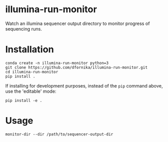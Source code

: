 # illumina-run-monitor

Watch an illumina sequencer output directory to monitor progress of sequencing runs.

# Installation

```
conda create -n illumina-run-monitor python=3
git clone https://github.com/dfornika/illumina-run-monitor.git
cd illumina-run-monitor
pip install .
```

If installing for development purposes, instead of the `pip` command above, use the 'editable' mode:

```
pip install -e .
```

# Usage

```
monitor-dir --dir /path/to/sequencer-output-dir
```